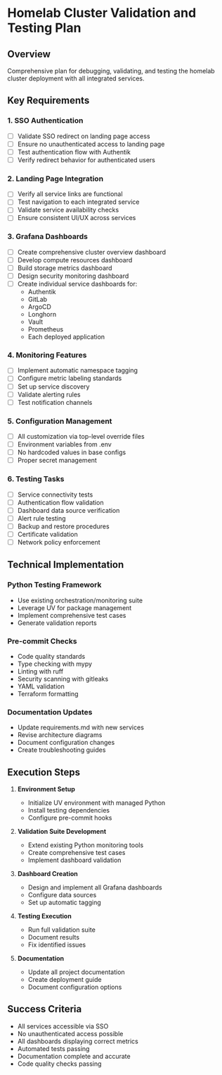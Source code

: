 # Homelab Cluster Validation and Testing Plan

## Overview

Comprehensive plan for debugging, validating, and testing the homelab cluster deployment with all integrated services.

## Key Requirements

### 1. SSO Authentication

- [ ] Validate SSO redirect on landing page access
- [ ] Ensure no unauthenticated access to landing page
- [ ] Test authentication flow with Authentik
- [ ] Verify redirect behavior for authenticated users

### 2. Landing Page Integration

- [ ] Verify all service links are functional
- [ ] Test navigation to each integrated service
- [ ] Validate service availability checks
- [ ] Ensure consistent UI/UX across services

### 3. Grafana Dashboards

- [ ] Create comprehensive cluster overview dashboard
- [ ] Develop compute resources dashboard
- [ ] Build storage metrics dashboard
- [ ] Design security monitoring dashboard
- [ ] Create individual service dashboards for:
  - Authentik
  - GitLab
  - ArgoCD
  - Longhorn
  - Vault
  - Prometheus
  - Each deployed application

### 4. Monitoring Features

- [ ] Implement automatic namespace tagging
- [ ] Configure metric labeling standards
- [ ] Set up service discovery
- [ ] Validate alerting rules
- [ ] Test notification channels

### 5. Configuration Management

- [ ] All customization via top-level override files
- [ ] Environment variables from .env
- [ ] No hardcoded values in base configs
- [ ] Proper secret management

### 6. Testing Tasks

- [ ] Service connectivity tests
- [ ] Authentication flow validation
- [ ] Dashboard data source verification
- [ ] Alert rule testing
- [ ] Backup and restore procedures
- [ ] Certificate validation
- [ ] Network policy enforcement

## Technical Implementation

### Python Testing Framework

- Use existing orchestration/monitoring suite
- Leverage UV for package management
- Implement comprehensive test cases
- Generate validation reports

### Pre-commit Checks

- Code quality standards
- Type checking with mypy
- Linting with ruff
- Security scanning with gitleaks
- YAML validation
- Terraform formatting

### Documentation Updates

- Update requirements.md with new services
- Revise architecture diagrams
- Document configuration changes
- Create troubleshooting guides

## Execution Steps

1. **Environment Setup**
   - Initialize UV environment with managed Python
   - Install testing dependencies
   - Configure pre-commit hooks

2. **Validation Suite Development**
   - Extend existing Python monitoring tools
   - Create comprehensive test cases
   - Implement dashboard validation

3. **Dashboard Creation**
   - Design and implement all Grafana dashboards
   - Configure data sources
   - Set up automatic tagging

4. **Testing Execution**
   - Run full validation suite
   - Document results
   - Fix identified issues

5. **Documentation**
   - Update all project documentation
   - Create deployment guide
   - Document configuration options

## Success Criteria

- All services accessible via SSO
- No unauthenticated access possible
- All dashboards displaying correct metrics
- Automated tests passing
- Documentation complete and accurate
- Code quality checks passing
